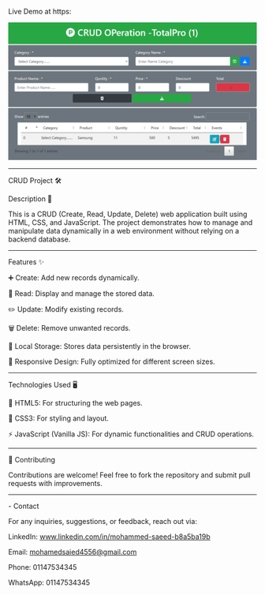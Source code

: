 Live Demo at https:
     
![preview img](/CRUD1.png)
<hr>

CRUD Project 🛠️

Description 📜

This is a CRUD (Create, Read, Update, Delete) web application built using HTML, CSS, and JavaScript. The project demonstrates how to manage and manipulate data dynamically in a web environment without relying on a backend database.
<hr>

Features ✨

➕ Create: Add new records dynamically.

📖 Read: Display and manage the stored data.

✏️ Update: Modify existing records.

🗑️ Delete: Remove unwanted records.

💾 Local Storage: Stores data persistently in the browser.

📱 Responsive Design: Fully optimized for different screen sizes.
<hr>

Technologies Used 🖥️

📄 HTML5: For structuring the web pages.

🎨 CSS3: For styling and layout.

⚡ JavaScript (Vanilla JS): For dynamic functionalities and CRUD operations.
<hr>

🤝 Contributing

Contributions are welcome! Feel free to fork the repository and submit pull requests with improvements.
<hr>
- Contact

For any inquiries, suggestions, or feedback, reach out via:

 LinkedIn: www.linkedin.com/in/mohammed-saeed-b8a5ba19b

 Email: mohamedsaied4556@gmail.com

 Phone: 01147534345

 WhatsApp: 01147534345
